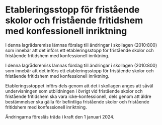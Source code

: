 # Etableringsstopp för fristående skolor och fristående fritidshem med konfessionell inriktning

I denna lagrådsremiss lämnas förslag till ändringar i skollagen (2010:800) som innebär att det införs ett etableringsstopp för fristående skolor och fristående fritidshem med konfessionell inriktning.

I denna lagrådsremiss lämnas förslag till ändringar i skollagen (2010:800) som innebär att det införs ett etableringsstopp för fristående skolor och fristående fritidshem med konfessionell inriktning.

Etableringsstoppet införs dels genom att det i skollagen anges att såväl undervisningen som utbildningen i övrigt vid fristående skolor och fristående fritidshem ska vara icke-konfessionell, dels genom att äldre bestämmelser ska gälla för befintliga fristående skolor och fristående fritidshem med konfessionell inriktning.

Ändringarna föreslås träda i kraft den 1 januari 2024.
